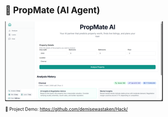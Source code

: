 # 🚀 PropMate (AI Agent)

![Banner](1st.png)

🎥 Project Demo:
https://github.com/demisewastaken/Hack/
